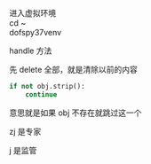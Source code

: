 
进入虚拟环境  
cd ~  
dofspy37venv  

handle 方法  

先 delete 全部，就是清除以前的内容  

```python
if not obj.strip():
    continue
```
意思就是如果 obj 不存在就跳过这一个  


zj 是专家  

j 是监管  



